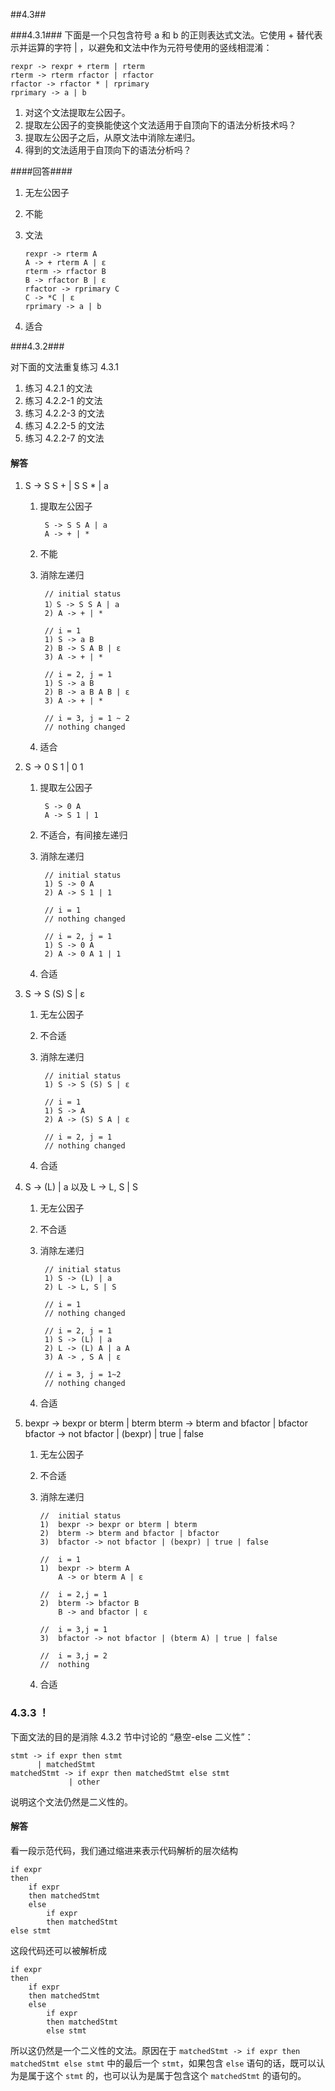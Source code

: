 ﻿##4.3##

###4.3.1###
下面是一个只包含符号 a 和 b 的正则表达式文法。它使用 + 替代表示并运算的字符 | ，以避免和文法中作为元符号使用的竖线相混淆：

	rexpr -> rexpr + rterm | rterm
	rterm -> rterm rfactor | rfactor
	rfactor -> rfactor * | rprimary
	rprimary -> a | b
	
1.	对这个文法提取左公因子。
2.	提取左公因子的变换能使这个文法适用于自顶向下的语法分析技术吗？
3.	提取左公因子之后，从原文法中消除左递归。
4.	得到的文法适用于自顶向下的语法分析吗？

####回答####
1.	无左公因子
2.	不能

3.	文法

		rexpr -> rterm A
		A -> + rterm A | ε
		rterm -> rfactor B
		B -> rfactor B | ε
		rfactor -> rprimary C
		C -> *C | ε
		rprimary -> a | b

4.	适合

###4.3.2###

对下面的文法重复练习 4.3.1

1. 练习 4.2.1 的文法
2. 练习 4.2.2-1 的文法
3. 练习 4.2.2-3 的文法
4. 练习 4.2.2-5 的文法
5. 练习 4.2.2-7 的文法

#### 解答

1. S -> S S + | S S * | a
    1. 提取左公因子
        
            S -> S S A | a
            A -> + | *
            
    2. 不能
    3. 消除左递归
            
            // initial status
            1）S -> S S A | a
            2) A -> + | *
            
            // i = 1
            1) S -> a B
            2) B -> S A B | ε
            3) A -> + | *
            
            // i = 2, j = 1
            1) S -> a B
            2) B -> a B A B | ε
            3) A -> + | *
            
            // i = 3, j = 1 ~ 2
            // nothing changed
            
     4. 适合

2. S -> 0 S 1 | 0 1
    1. 提取左公因子
    
            S -> 0 A
            A -> S 1 | 1
            
    2. 不适合，有间接左递归
    3. 消除左递归
    
            // initial status
            1) S -> 0 A
            2) A -> S 1 | 1
            
            // i = 1
            // nothing changed
            
            // i = 2, j = 1
            1) S -> 0 A
            2) A -> 0 A 1 | 1
            
     4. 合适

3. S -> S (S) S | ε
    1. 无左公因子
    2. 不合适
    3. 消除左递归
    
            // initial status
            1) S -> S (S) S | ε
            
            // i = 1
            1) S -> A
            2) A -> (S) S A | ε
            
            // i = 2, j = 1
            // nothing changed
     4. 合适

4. S -> (L) | a 以及 L -> L, S | S
    1. 无左公因子
    2. 不合适
    3. 消除左递归
    
            // initial status
            1) S -> (L) | a
            2) L -> L, S | S
            
            // i = 1
            // nothing changed
            
            // i = 2, j = 1
            1) S -> (L) | a
            2) L -> (L) A | a A
            3) A -> , S A | ε
            
            // i = 3, j = 1~2
            // nothing changed
      
      4. 合适
	 
5.	bexpr -> bexpr or bterm | bterm
	bterm -> bterm and bfactor | bfactor
	bfactor -> not bfactor | (bexpr) | true | false
	
	1.	无左公因子
	2.	不合适
	3.	消除左递归
	
			//	initial	status
			1)	bexpr -> bexpr or bterm | bterm
			2)	bterm -> bterm and bfactor | bfactor
			3)	bfactor -> not bfactor | (bexpr) | true | false
			
			//	i = 1
			1)	bexpr -> bterm A
				A -> or bterm A | ε
				
			//	i = 2,j = 1
			2)	bterm -> bfactor B
				B -> and bfactor | ε
				
			//	i = 3,j = 1
			3)	bfactor -> not bfactor | (bterm A) | true | false		

			//	i = 3,j = 2
			//	nothing
		
	4.	合适

### 4.3.3 ！

下面文法的目的是消除 4.3.2 节中讨论的 “悬空-else 二义性”：

    stmt -> if expr then stmt
          | matchedStmt
    matchedStmt -> if expr then matchedStmt else stmt
                 | other
 
说明这个文法仍然是二义性的。

#### 解答

看一段示范代码，我们通过缩进来表示代码解析的层次结构

    if expr 
    then 
        if expr 
        then matchedStmt 
        else
            if expr
            then matchedStmt
    else stmt

这段代码还可以被解析成

    if expr 
    then 
        if expr 
        then matchedStmt 
        else
            if expr
            then matchedStmt
            else stmt
            
所以这仍然是一个二义性的文法。原因在于 `matchedStmt -> if expr then matchedStmt else stmt` 中的最后一个 `stmt`，如果包含 `else` 语句的话，既可以认为是属于这个 `stmt` 的，也可以认为是属于包含这个 `matchedStmt` 的语句的。
